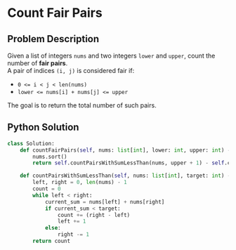 # Count Fair Pairs

## Problem Description

Given a list of integers `nums` and two integers `lower` and `upper`, count the number of **fair pairs**.  
A pair of indices `(i, j)` is considered fair if:

- `0 <= i < j < len(nums)`
- `lower <= nums[i] + nums[j] <= upper`

The goal is to return the total number of such pairs.

## Python Solution

```python
class Solution:
    def countFairPairs(self, nums: list[int], lower: int, upper: int) -> int:
        nums.sort()
        return self.countPairsWithSumLessThan(nums, upper + 1) - self.countPairsWithSumLessThan(nums, lower)

    def countPairsWithSumLessThan(self, nums: list[int], target: int) -> int:
        left, right = 0, len(nums) - 1
        count = 0
        while left < right:
            current_sum = nums[left] + nums[right]
            if current_sum < target:
                count += (right - left)
                left += 1
            else:
                right -= 1
        return count
